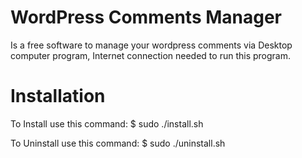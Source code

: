 WordPress Comments Manager
=========================

Is a free software to manage your wordpress comments via Desktop computer program,
Internet connection needed to run this program.

Installation
============
To Install use this command:
    $ sudo ./install.sh

To Uninstall use this command:
    $ sudo ./uninstall.sh
